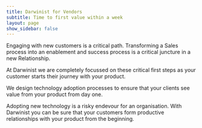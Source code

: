 ```yaml
---
title: Darwinist for Vendors
subtitle: Time to first value within a week
layout: page
show_sidebar: false
---
```


Engaging with new customers is a critical path. Transforming a Sales process into an enablement and success process is a critical juncture in a new Relationship.

At Darwinist we are completely focussed on these critical first steps as your customer starts their journey with your product.

We design technology adoption processes to ensure that your clients see value from your product from day one.

Adopting new technology is a risky endevour for an organisation. With Darwinist you can be sure that your customers form productive relationships with your product from the beginning.

